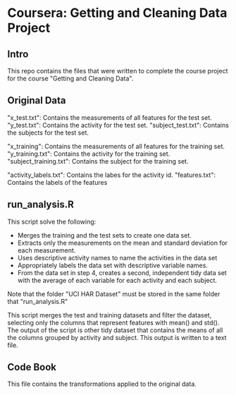 Coursera: Getting and Cleaning Data Project
============================================

Intro
-----
This repo contains the files that were written to complete the course project for the course "Getting and Cleaning Data".

Original Data
-------------
"x_test.txt": Contains the measurements of all features for the test set.
"y_test.txt": Contains the activity for the test set.
"subject_test.txt": Contains the subjects for the test set.

"x_training": Contains the measurements of all features for the training set.
"y_training.txt": Contains the activity for the training set.
"subject_training.txt": Contains the subject for the training set.

"activity_labels.txt": Contains the labes for the activity id.
"features.txt": Contains the labels of the features

run_analysis.R
--------------
This script solve the following:

- Merges the training and the test sets to create one data set.
- Extracts only the measurements on the mean and standard deviation for each measurement. 
- Uses descriptive activity names to name the activities in the data set
- Appropriately labels the data set with descriptive variable names. 
- From the data set in step 4, creates a second, independent tidy data set with the average of each variable for each activity and each subject.

Note that the folder "UCI HAR Dataset" must be stored in the same folder that "run_analysis.R"

This script merges the test and training datasets and filter the dataset, selecting only the columns that represent features with mean() and std().
The output of the script is other tidy dataset that contains the means of all the columns grouped by activity and subject. This output is written to a text file.

Code Book
---------
This file contains the transformations applied to the original data.